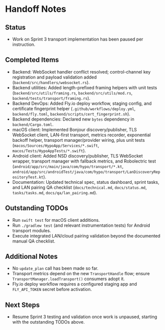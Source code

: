 # Handoff Notes

## Status
- Work on Sprint 3 transport implementation has been paused per instruction.

## Completed Items
- Backend: WebSocket handler conflict resolved; control-channel key registration and payload validation added (`backend/src/handlers/websocket.rs`).
- Backend utilities: Added length-prefixed framing helpers with unit tests (`backend/src/utils/framing.rs`, `backend/src/utils/mod.rs`, `backend/tests/transport/framing.rs`).
- Backend DevOps: Added Fly.io deploy workflow, staging config, and certificate fingerprint helper (`.github/workflows/deploy.yml`, `backend/fly.toml`, `backend/scripts/cert_fingerprint.sh`).
- Backend dependencies: Declared new `bytes` dependency in `backend/Cargo.toml`.
- macOS client: Implemented Bonjour discovery/publisher, TLS WebSocket client, LAN-first transport, metrics recorder, exponential backoff helper, transport manager/provider wiring, plus unit tests (`macos/Sources/HypoApp/Services/*.swift`, `macos/Tests/HypoAppTests/*.swift`).
- Android client: Added NSD discovery/publisher, TLS WebSocket wrapper, transport manager with fallback metrics, and Robolectric test (`android/app/src/main/java/com/hypo/transport/*.kt`, `android/app/src/androidTest/java/com/hypo/transport/LanDiscoveryRepositoryTest.kt`).
- Documentation: Updated technical spec, status dashboard, sprint tasks, and LAN pairing QA checklist (`docs/technical.md`, `docs/status.md`, `tasks/tasks.md`, `docs/qa/lan_pairing.md`).

## Outstanding TODOs
- Run `swift test` for macOS client additions.
- Run `./gradlew test` (and relevant instrumentation tests) for Android transport modules.
- Execute integrated LAN/cloud pairing validation beyond the documented manual QA checklist.

## Additional Notes
- No `update_plan` call has been made so far.
- Transport metrics depend on the new `TransportHandle` flow; ensure `TransportManager.loadTransport()` consumers adopt it.
- Fly.io deploy workflow requires a configured staging app and `FLY_API_TOKEN` secret before activation.

## Next Steps
- Resume Sprint 3 testing and validation once work is unpaused, starting with the outstanding TODOs above.
